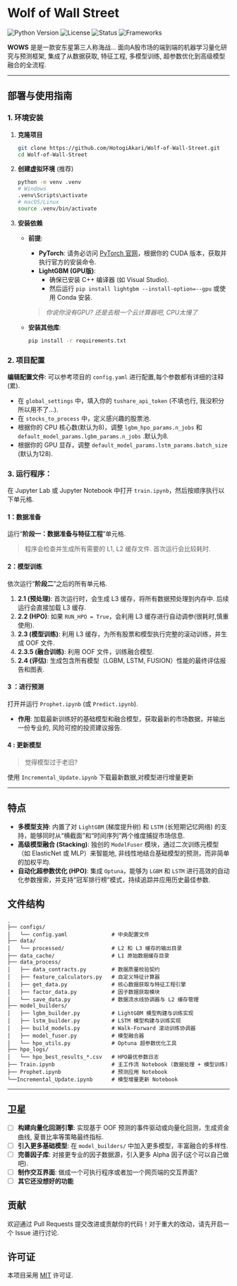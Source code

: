 # Wolf of Wall Street

![Python Version](https://img.shields.io/badge/Python-3.13-blue.svg)
![License](https://img.shields.io/badge/License-MIT-green.svg)
![Status](https://img.shields.io/badge/Status-Stable-brightgreen.svg)
![Frameworks](https://img.shields.io/badge/Frameworks-PyTorch_|_LightGBM_|_Scikit--learn-orange.svg)

**WOWS** 是是一款安东星第三人称海战... 面向A股市场的端到端的机器学习量化研究与预测框架, 集成了从数据获取, 特征工程, 多模型训练, 超参数优化到高级模型融合的全流程.

---

## 部署与使用指南

### 1. 环境安装

1.  **克隆项目**
    ```bash
    git clone https://github.com/HotogiAkari/Wolf-of-Wall-Street.git
    cd Wolf-of-Wall-Street
    ```

2.  **创建虚拟环境** (推荐)
    ```bash
    python -m venv .venv
    # Windows
    .venv\Scripts\activate
    # macOS/Linux
    source .venv/bin/activate
    ```

3.  **安装依赖**
    *   **前提**:
        *   **PyTorch**: 请务必访问 [PyTorch 官网](https://pytorch.org/get-started/locally/)，根据你的 CUDA 版本，获取并执行官方的安装命令. 
        *   **LightGBM (GPU版)**:
            *   确保已安装 C++ 编译器 (如 Visual Studio). 
            *   然后运行 `pip install lightgbm --install-option=--gpu` 或使用 Conda 安装. 

        > *你说你没有GPU? 还是去租一个云计算器吧, CPU太慢了*
    *   **安装其他库**:
        ```bash
        pip install -r requirements.txt
        ```

### 2. 项目配置

**编辑配置文件**: 可以参考项目的 `config.yaml` 进行配置,每个参数都有详细的注释(累). 
*  在 `global_settings` 中，填入你的 `tushare_api_token` (不填也行, 我没积分所以用不了...). 
*  在 `stocks_to_process` 中，定义感兴趣的股票池. 
*  根据你的 CPU 核心数(默认为8)，调整 `lgbm_hpo_params.n_jobs` 和 `default_model_params.lgbm_params.n_jobs` .默认为8. 
*  根据你的 GPU 显存，调整 `default_model_params.lstm_params.batch_size` (默认为128). 

### 3. 运行程序：

在 Jupyter Lab 或 Jupyter Notebook 中打开 `train.ipynb`，然后按顺序执行以下单元格. 

#### **1：数据准备**
运行“**阶段一：数据准备与特征工程**”单元格. 

> 程序会检查并生成所有需要的 L1, L2 缓存文件. 首次运行会比较耗时. 

#### **2：模型训练**
依次运行“**阶段二**”之后的所有单元格. 

1.  **2.1 (预处理)**: 首次运行时，会生成 L3 缓存，将所有数据预处理到内存中. 后续运行会直接加载 L3 缓存. 
2.  **2.2 (HPO)**: 如果 `RUN_HPO = True`，会利用 L3 缓存进行自动调参(很耗时,慎重使用). 
3.  **2.3 (模型训练)**: 利用 L3 缓存，为所有股票和模型执行完整的滚动训练，并生成 OOF 文件. 
4.  **2.3.5 (融合训练)**: 利用 OOF 文件，训练融合模型. 
5.  **2.4 (评估)**: 生成包含所有模型（LGBM, LSTM, FUSION）性能的最终评估报告和图表. 

#### **3 ：进行预测**
打开并运行 `Prophet.ipynb` (或 `Predict.ipynb`). 
*   **作用**: 加载最新训练好的基础模型和融合模型，获取最新的市场数据，并输出一份专业的, 风险可控的投资建议报告. 

#### **4 : 更新模型**
> 觉得模型过于老旧?

使用 `Incremental_Update.ipynb` 下载最新数据,对模型进行增量更新
 
---

## 特点

*   **多模型支持**: 内置了对 `LightGBM` (梯度提升树) 和 `LSTM` (长短期记忆网络) 的支持，能够同时从“横截面”和“时间序列”两个维度捕捉市场信息. 
*   **高级模型融合 (Stacking)**: 独创的 `ModelFuser` 模块，通过二次训练元模型（如 ElasticNet 或 MLP）来智能地, 非线性地结合基础模型的预测，而非简单的加权平均. 
*   **自动化超参数优化 (HPO)**: 集成 `Optuna`，能够为 `LGBM` 和 `LSTM` 进行高效的自动化参数搜索，并支持“冠军排行榜”模式，持续追踪并应用历史最佳参数. 


## 文件结构


```
.
├── configs/
│   └── config.yaml              # 中央配置文件
├── data/
│   └── processed/               # L2 和 L3 缓存的输出目录
├── data_cache/                  # L1 原始数据缓存目录
├── data_process/
│   ├── data_contracts.py        # 数据质量校验契约
│   ├── feature_calculators.py   # 自定义特征计算器
│   ├── get_data.py              # 核心数据获取与特征工程引擎
│   ├── factor_data.py           # 因子数据获取模块
│   └── save_data.py             # 数据流水线协调器与 L2 缓存管理
├── model_builders/
│   ├── lgbm_builder.py          # LightGBM 模型构建与训练实现
│   ├── lstm_builder.py          # LSTM 模型构建与训练实现
│   ├── build_models.py          # Walk-Forward 滚动训练协调器
│   ├── model_fuser.py           # 模型融合器
│   └── hpo_utils.py             # Optuna 超参数优化工具
├── hpo_logs/
│   └── hpo_best_results_*.csv   # HPO最优参数日志
├── Train.ipynb                  # 主工作流 Notebook (数据处理 + 模型训练)
├── Prophet.ipynb                # 预测应用 Notebook
└──Incremental_Update.ipynb      # 模型增量更新 Notebook
```

---

## 卫星

-   [ ] **构建向量化回测引擎**: 实现基于 OOF 预测的事件驱动或向量化回测，生成资金曲线, 夏普比率等策略最终指标. 
-   [ ] **引入更多基础模型**: 在 `model_builders/` 中加入更多模型，丰富融合的多样性. 
-   [ ] **完善因子库**: 对接更专业的因子数据源，引入更多 Alpha 因子(这个可以自己做吧). 
-   [ ] **制作交互界面**: 做成一个可执行程序或者加一个网页端的交互界面?
-   [ ] **其它还没想好的功能**

## 贡献

欢迎通过 Pull Requests 提交改进或贡献你的代码！对于重大的改动，请先开启一个 Issue 进行讨论. 

## 许可证

本项目采用 [MIT](https://choosealicense.com/licenses/mit/) 许可证. 